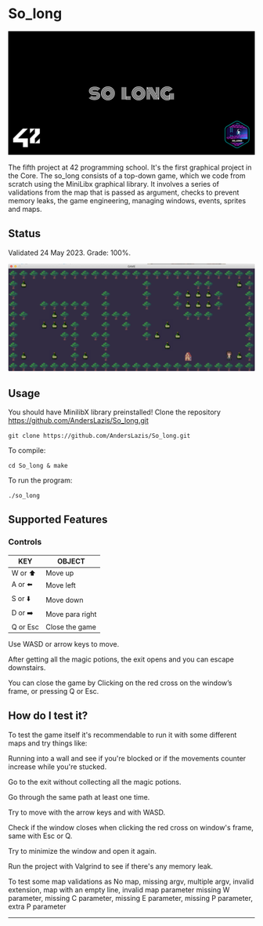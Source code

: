 # So_long

<p align="center">
  <img src="https://github.com/AndersLazis/AndersLazis/blob/main/assets/covers/cover-so_long.png" alt="So_long 42 project badge"/>
</p>

The fifth project at 42 programming school. It's the first graphical project in the Core. The so_long consists of a top-down game, which we code from scratch using the MiniLibx graphical library. It involves a series of validations from the map that is passed as argument, checks to prevent memory leaks, the game engineering, managing windows, events, sprites and maps.


## Status

Validated 24 May 2023. Grade: 100%.
<p align="center">
  <img src="https://github.com/AndersLazis/So_long/blob/master/images/Screen%20Shot%202023-12-31%20at%205.07.35%20PM.png" alt="So_long 42 project screenshot"/>
</p>

## Usage

You should have MinilibX library preinstalled!
Clone the repository https://github.com/AndersLazis/So_long.git
```
git clone https://github.com/AndersLazis/So_long.git
```

To compile:

```shell
cd So_long & make
```

To run the program:

```shell
./so_long
```


## Supported Features

<h3 id="controls" align="left"> Controls </h3>   
    
| KEY |	OBJECT   |
| --------- | ---------- |
| W or ⬆️        |    Move up   |
| A	or ⬅️        |    Move left |
| S	or ⬇️     |    Move down   |
| D or ➡️       |   Move para right|      
| Q or Esc      |   Close the game     | 
    
    
Use WASD or arrow keys to move.	
	
After getting all the magic potions, the exit opens and you can escape downstairs.
	
You can close the game by Clicking on the red cross on the window’s frame, or pressing Q or Esc.
	
<h2 align="left" id="how-did-I-test-it"> How do I test it? </h2>  

To test the game itself it's recommendable to run it with some different maps and try things like:

Running into a wall and see if you're blocked or if the movements counter increase while you're stucked.

Go to the exit without collecting all the magic potions.

Go through the same path at least one time.

Try to move with the arrow keys and with WASD.

Check if the window closes when clicking the red cross on window's frame, same with Esc or Q.

Try to minimize the window and open it again.

Run the project with Valgrind to see if there's any memory leak.

To test some map validations as 
No map, missing argv, multiple argv, invalid extension, map with an empty line, invalid map parameter
missing W parameter, missing C parameter, missing E parameter, missing P parameter, extra P parameter

---

